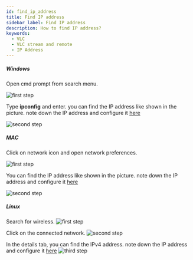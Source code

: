 ```yaml
---
id: find_ip_address
title: Find IP address
sidebar_label: Find IP address
description: How to find IP address?
keywords:
  - VLC
  - VLC stream and remote
  - IP Address
---
```


##### Windows

Open cmd prompt from search menu.

![first step](/vlc-docs/img/tutorial/windows_ip_address_one.png)

Type <b>ipconfig</b> and enter. you can find the IP address like shown in the picture. note down the IP address and configure it [here](windows_setup.md)

![second step](/vlc-docs/img/tutorial/windows_ip_address_two.png)

##### MAC

Click on network icon and open network preferences.

![first step](/vlc-docs/img/tutorial/mac_ip_address_one.png)

You can find the IP address like shown in the picture. note down the IP address and configure it [here](mac_setup.md)

![second step](/vlc-docs/img/tutorial/mac_ip_address_two.png)

##### Linux
Search for wireless.
![first step](/vlc-docs/img/tutorial/linux_ip_address_one.jpg)

Click on the connected network.
![second step](/vlc-docs/img/tutorial/linux_ip_address_two.jpg)

In the details tab, you can find the IPv4 address. note down the IP address and configure it [here](linux_setup.md)
![third step](/vlc-docs/img/tutorial/linux_ip_address_three.jpg)
